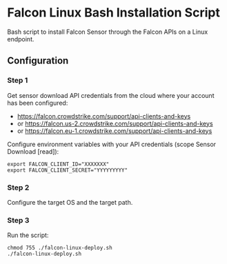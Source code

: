 # Falcon Linux Bash Installation Script

Bash script to install Falcon Sensor through the Falcon APIs on a Linux endpoint.

## Configuration

### Step 1

Get sensor download API credentials from the cloud where your account has been configured:

  - https://falcon.crowdstrike.com/support/api-clients-and-keys
  - or https://falcon.us-2.crowdstrike.com/support/api-clients-and-keys
  - or https://falcon.eu-1.crowdstrike.com/support/api-clients-and-keys

Configure environment variables with your API credentials (scope Sensor Download [read]):

```shell
export FALCON_CLIENT_ID="XXXXXXX"
export FALCON_CLIENT_SECRET="YYYYYYYYY"
```

### Step 2

Configure the target OS and the target path.

### Step 3

Run the script:

```shell
chmod 755 ./falcon-linux-deploy.sh
./falcon-linux-deploy.sh
```
